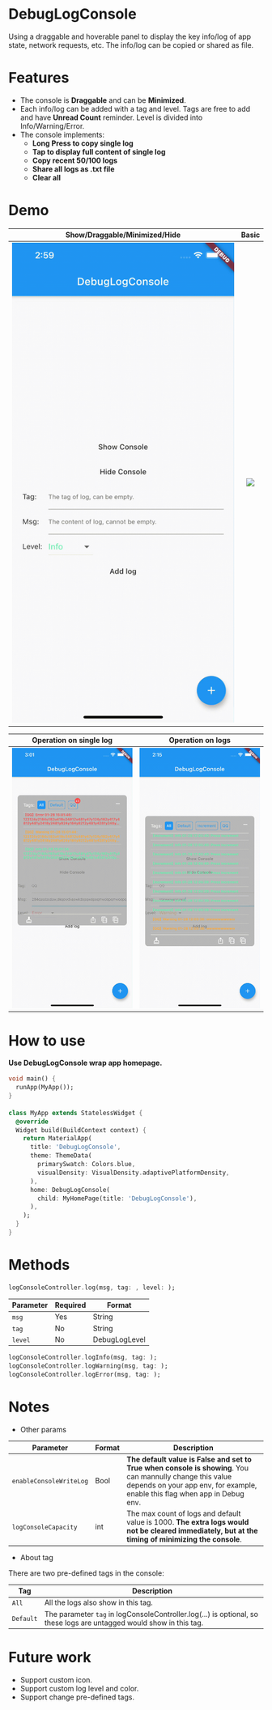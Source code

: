 # DebugLogConsole

Using a draggable and hoverable panel to display the key info/log of app state, network requests, etc. The info/log can be copied or shared as file.

#  Features

- The console is **Draggable** and can be **Minimized**.
- Each info/log can be added with a tag and level. Tags are free to add and have **Unread Count** reminder. Level is divided into Info/Warning/Error.
- The console implements: 
  - **Long Press to copy single log**
  - **Tap to display full content of single log**
  - **Copy recent 50/100 logs**
  - **Share all logs as .txt file**
  - **Clear all**

# Demo

| Show/Draggable/Minimized/Hide | Basic |
|:---:|:---:|
| ![](https://raw.githubusercontent.com/malikwang/debug_log_console/master/images/1.gif) | ![](https://raw.githubusercontent.com/malikwang/debug_log_console/master/images/2.gif) |

| Operation on single log | Operation on logs |
|:---:|:---:|
|![](https://raw.githubusercontent.com/malikwang/debug_log_console/master/images/3.gif) |![](https://raw.githubusercontent.com/malikwang/debug_log_console/master/images/4.gif) |

# How to use
**Use DebugLogConsole wrap app homepage.**

```dart
void main() {
  runApp(MyApp());
}

class MyApp extends StatelessWidget {
  @override
  Widget build(BuildContext context) {
    return MaterialApp(
      title: 'DebugLogConsole',
      theme: ThemeData(
        primarySwatch: Colors.blue,
        visualDensity: VisualDensity.adaptivePlatformDensity,
      ),
      home: DebugLogConsole(
        child: MyHomePage(title: 'DebugLogConsole'),
      ),
    );
  }
}
```

# Methods

```dart
logConsoleController.log(msg, tag: , level: );
```
| Parameter | Required | Format |
|---|---|---|
| `msg` | Yes |String||
| `tag` | No |String||
| `level` | No |DebugLogLevel||

```dart
logConsoleController.logInfo(msg, tag: );
logConsoleController.logWarning(msg, tag: );
logConsoleController.logError(msg, tag: );
```

# Notes

- Other params

| Parameter | Format | Description |
|---|---|---|
| `enableConsoleWriteLog` | Bool |**The default value is False and set to True when console is showing**. You can mannully change this value depends on your app env, for example, enable this flag when app in Debug env.|
| `logConsoleCapacity` | int |The max count of logs and default value is 1000. **The extra logs would not be cleared immediately, but at the timing of minimizing the console**.|

- About tag

There are two pre-defined tags in the console: 

| Tag | Description |
|---|---|
| `All` |All the logs also show in this tag.|
| `Default` |The parameter `tag` in logConsoleController.log(...) is optional, so these logs are untagged would show in this tag.|

# Future work

- Support custom icon.
- Support custom log level and color.
- Support change pre-defined tags.
